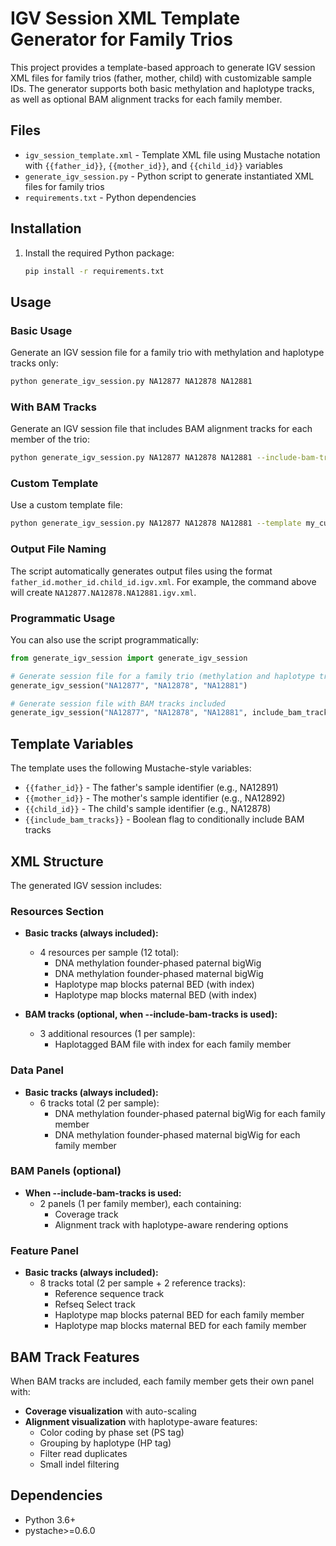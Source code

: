 # IGV Session XML Template Generator for Family Trios

This project provides a template-based approach to generate IGV session XML files for family trios (father, mother, child) with customizable sample IDs. The generator supports both basic methylation and haplotype tracks, as well as optional BAM alignment tracks for each family member.

## Files

- `igv_session_template.xml` - Template XML file using Mustache notation with `{{father_id}}`, `{{mother_id}}`, and `{{child_id}}` variables
- `generate_igv_session.py` - Python script to generate instantiated XML files for family trios
- `requirements.txt` - Python dependencies

## Installation

1. Install the required Python package:
   ```bash
   pip install -r requirements.txt
   ```

## Usage

### Basic Usage

Generate an IGV session file for a family trio with methylation and haplotype tracks only:
```bash
python generate_igv_session.py NA12877 NA12878 NA12881
```

### With BAM Tracks

Generate an IGV session file that includes BAM alignment tracks for each member of the trio:
```bash
python generate_igv_session.py NA12877 NA12878 NA12881 --include-bam-tracks
```

### Custom Template

Use a custom template file:
```bash
python generate_igv_session.py NA12877 NA12878 NA12881 --template my_custom_template.xml
```

### Output File Naming

The script automatically generates output files using the format `father_id.mother_id.child_id.igv.xml`. For example, the command above will create `NA12877.NA12878.NA12881.igv.xml`.

### Programmatic Usage

You can also use the script programmatically:

```python
from generate_igv_session import generate_igv_session

# Generate session file for a family trio (methylation and haplotype tracks only)
generate_igv_session("NA12877", "NA12878", "NA12881")

# Generate session file with BAM tracks included
generate_igv_session("NA12877", "NA12878", "NA12881", include_bam_tracks=True)
```

## Template Variables

The template uses the following Mustache-style variables:

- `{{father_id}}` - The father's sample identifier (e.g., NA12891)
- `{{mother_id}}` - The mother's sample identifier (e.g., NA12892)
- `{{child_id}}` - The child's sample identifier (e.g., NA12878)
- `{{include_bam_tracks}}` - Boolean flag to conditionally include BAM tracks

## XML Structure

The generated IGV session includes:

### Resources Section
- **Basic tracks (always included):**
  - 4 resources per sample (12 total):
    - DNA methylation founder-phased paternal bigWig
    - DNA methylation founder-phased maternal bigWig
    - Haplotype map blocks paternal BED (with index)
    - Haplotype map blocks maternal BED (with index)

- **BAM tracks (optional, when --include-bam-tracks is used):**
  - 3 additional resources (1 per sample):
    - Haplotagged BAM file with index for each family member

### Data Panel
- **Basic tracks (always included):**
  - 6 tracks total (2 per sample):
    - DNA methylation founder-phased paternal bigWig for each family member
    - DNA methylation founder-phased maternal bigWig for each family member

### BAM Panels (optional)
- **When --include-bam-tracks is used:**
  - 2 panels (1 per family member), each containing:
    - Coverage track
    - Alignment track with haplotype-aware rendering options

### Feature Panel
- **Basic tracks (always included):**
  - 8 tracks total (2 per sample + 2 reference tracks):
    - Reference sequence track
    - Refseq Select track
    - Haplotype map blocks paternal BED for each family member
    - Haplotype map blocks maternal BED for each family member

## BAM Track Features

When BAM tracks are included, each family member gets their own panel with:

- **Coverage visualization** with auto-scaling
- **Alignment visualization** with haplotype-aware features:
  - Color coding by phase set (PS tag)
  - Grouping by haplotype (HP tag)
  - Filter read duplicates
  - Small indel filtering

## Dependencies

- Python 3.6+
- pystache>=0.6.0 
